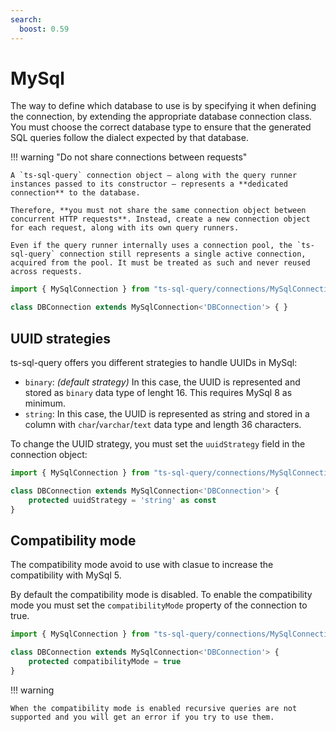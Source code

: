 ```yaml
---
search:
  boost: 0.59
---
```

# MySql

The way to define which database to use is by specifying it when defining the connection, by extending the appropriate database connection class. You must choose the correct database type to ensure that the generated SQL queries follow the dialect expected by that database.

!!! warning "Do not share connections between requests"

    A `ts-sql-query` connection object — along with the query runner instances passed to its constructor — represents a **dedicated connection** to the database.

    Therefore, **you must not share the same connection object between concurrent HTTP requests**. Instead, create a new connection object for each request, along with its own query runners.

    Even if the query runner internally uses a connection pool, the `ts-sql-query` connection still represents a single active connection, acquired from the pool. It must be treated as such and never reused across requests.

```ts
import { MySqlConnection } from "ts-sql-query/connections/MySqlConnection";

class DBConnection extends MySqlConnection<'DBConnection'> { }
```

## UUID strategies

ts-sql-query offers you different strategies to handle UUIDs in MySql:

- `binary`: *(default strategy)* In this case, the UUID is represented and stored as `binary` data type of lenght 16. This requires MySql 8 as minimum.
- `string`: In this case, the UUID is represented as string and stored in a column with `char`/`varchar`/`text` data type and length 36 characters.

To change the UUID strategy, you must set the `uuidStrategy` field in the connection object:

```ts
import { MySqlConnection } from "ts-sql-query/connections/MySqlConnection";

class DBConnection extends MySqlConnection<'DBConnection'> {
    protected uuidStrategy = 'string' as const
}
```

## Compatibility mode

The compatibility mode avoid to use with clasue to increase the compatibility with MySql 5.

By default the compatibility mode is disabled. To enable the compatibility mode you must set the `compatibilityMode` property of the connection to true.

```ts
import { MySqlConnection } from "ts-sql-query/connections/MySqlConnection";

class DBConnection extends MySqlConnection<'DBConnection'> {
    protected compatibilityMode = true
}
```

!!! warning

    When the compatibility mode is enabled recursive queries are not supported and you will get an error if you try to use them.
